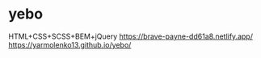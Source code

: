 # yebo
HTML+CSS+SCSS+BEM+jQuery
https://brave-payne-dd61a8.netlify.app/
https://yarmolenko13.github.io/yebo/
